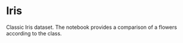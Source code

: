 # Iris

Classic Iris dataset. The notebook provides a comparison of a flowers according to the class.
